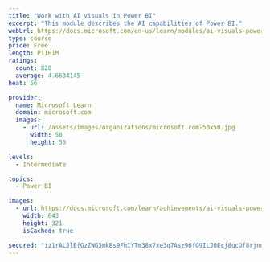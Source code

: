 ```yaml
---
title: "Work with AI visuals in Power BI"
excerpt: "This module describes the AI capabilities of Power BI."
webUrl: https://docs.microsoft.com/en-us/learn/modules/ai-visuals-power-bi/
type: course
price: Free
length: PT1H1M
ratings:
  count: 820
  average: 4.6634145
heat: 56

provider:
  name: Microsoft Learn
  domain: microsoft.com
  images:
    - url: /assets/images/organizations/microsoft.com-50x50.jpg
      width: 50
      height: 50

levels:
  - Intermediate

topics:
  - Power BI

images:
  - url: https://docs.microsoft.com/learn/achievements/ai-visuals-power-bi-social.png
    width: 643
    height: 321
    isCached: true

secured: "iz1rALJlBfGzZWG3mkBs9FhIYTm38x7xe3q7Asz96fG9ILJ0Ecj8ucOf8rjndS7VNtZiuYY+HkK1lwyyDXqB8grfOEBO1ZxkaE/Rao2sAB8mmij+Zm9UCtnHib7oLHnRHXHEXYD7Qu6aOb2usnlbMloRPQO7ZWf8kXaqf/HCcTHxWTArD4mlMlaz7Yq+nO13a6yfSRE60ffrTpgRgEzwx1Q9Umu9pQSRvwxb57pt8csFgZIS8xJWWPLVZMedkw5vwsGMkZwPbrbE/DeND/81RuJnHHKuMeVRY+v8g6VIWui1w60sUkfommACX0TtgSTzapQT41PkpT6I825PRd26s5ANHkWCvzvL5+yh6HQrItSwY6Xum6wFqo5+cd7p2+wR6IpNHoiVXki5DTJnVHCNbNc/J87zDxl1I6OzBRl9gXI=;5R90hvNrivYh1pYwWw2wlA=="
---
```


